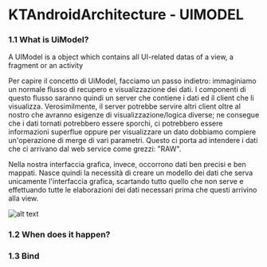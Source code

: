 # KTAndroidArchitecture - UIMODEL

### 1.1 What is UiModel?
A UIModel is a object which contains all UI-related datas of a view, a fragment or an activity

Per capire il concetto di UiModel, facciamo un passo indietro:
immaginiamo un normale flusso di recupero e visualizzazione dei dati.
I componenti di questo flusso saranno quindi un server che contiene i dati ed il client che li visualizza.
Verosimilmente, il server potrebbe servire altri client oltre al nostro che avranno esigenze di visualizzazione/logica diverse;
ne consegue che i dati tornati potrebbero essere sporchi, ci potrebbero essere informazioni superflue oppure per visualizzare un dato dobbiamo compiere
un'operazione di merge di vari parametri.
Questo ci porta ad intendere i dati che ci arrivano dal web service come grezzi: "RAW".

Nella nostra interfaccia grafica, invece, occorrono dati ben precisi e ben mappati.
Nasce quindi la necessità di creare un modello dei dati che serva unicamente l'interfaccia grafica,
scartando tutto quello che non serve e effettuando tutte le elaborazioni dei dati necessari prima che
questi arrivino alla view.

![alt text](https://github.com/bbrends/KTAndroidArchitecture/blob/patch-1/uimodel.png)

### 1.2 When does it happen?



### 1.3 Bind
